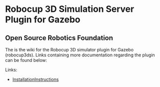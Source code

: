 # Robocup 3D Simulation Server Plugin for Gazebo #
## Open Source Robotics Foundation ##

The is the wiki for the Robocup 3D simulator plugin for Gazebo (robocup3ds). Links containing more documentation regarding the plugin can be found below:

Links:

* [InstallationInstructions](https://bitbucket.org/osrf/robocup3ds/wiki/Installation%20Instructions)
